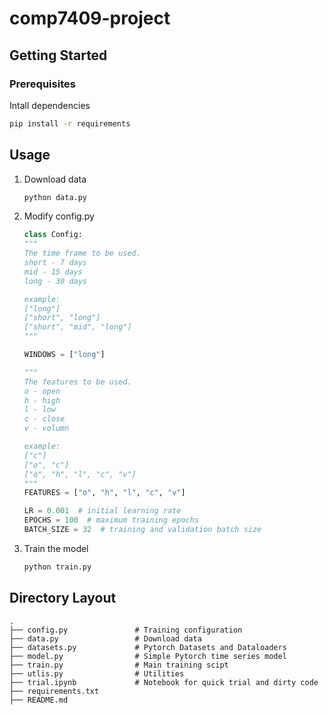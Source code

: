 # comp7409-project

## Getting Started

### Prerequisites

Intall dependencies
```sh
pip install -r requirements
```

## Usage
1. Download data
    ```sh
    python data.py
    ```

2. Modify config.py
    ```python
    class Config:
    """
    The time frame to be used.
    short - 7 days
    mid - 15 days
    long - 30 days

    example:
    ["long"]
    ["short", "long"]
    ["short", "mid", "long"]
    """

    WINDOWS = ["long"]

    """
    The features to be used.
    o - open
    h - high
    l - low
    c - close
    v - volumn

    example:
    ["c"]
    ["o", "c"]
    ["o", "h", "l", "c", "v"]
    """
    FEATURES = ["o", "h", "l", "c", "v"]

    LR = 0.001  # initial learning rate
    EPOCHS = 100  # maximum training epochs
    BATCH_SIZE = 32  # training and validation batch size

    ```
3. Train the model
    ```sh
    python train.py
    ```


## Directory Layout

    .
    ├── config.py               # Training configuration
    ├── data.py                 # Download data
    ├── datasets.py             # Pytorch Datasets and Dataloaders
    ├── model.py                # Simple Pytorch time series model
    ├── train.py                # Main training scipt
    ├── utlis.py                # Utilities
    ├── trial.ipynb             # Notebook for quick trial and dirty code
    ├── requirements.txt        
    ├── README.md